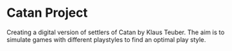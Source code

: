 # Catan Project
Creating a digital version of settlers of Catan by Klaus Teuber. The aim is to simulate games
with different playstyles to find an optimal play style.
